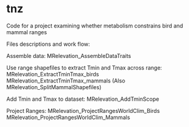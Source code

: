 # tnz
Code for a project examining whether metabolism constrains bird and mammal ranges

Files descriptions and work flow:

Assemble data:
  MRelevation_AssembleDataTraits

Use range shapefiles to extract Tmin and Tmax across range:
  MRelevation_ExtractTminTmax_birds
  MRelevation_ExtractTminTmax_mammals
  (Also MRelevation_SplitMammalShapefiles)
  
Add Tmin and Tmax to dataset:
  MRelevation_AddTminScope
  
Project Ranges:
  MRelevation_ProjectRangesWorldClim_Birds
  MRelevation_ProjectRangesWorldClim_Mammals
